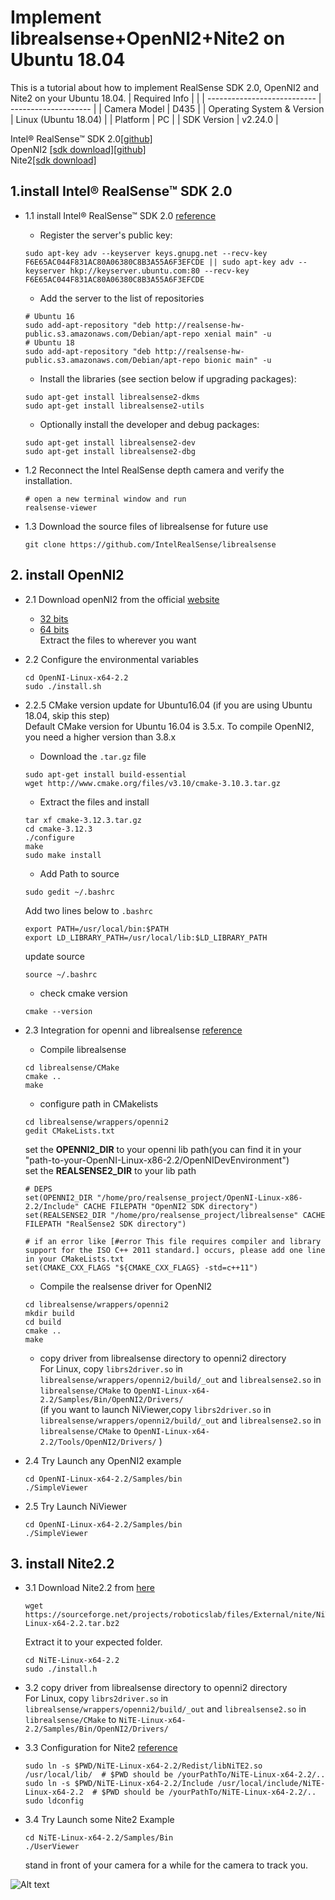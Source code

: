 # Implement librealsense+OpenNI2+Nite2 on Ubuntu 18.04
This is a tutorial about how to implement RealSense SDK 2.0, OpenNI2 and Nite2 on your Ubuntu 18.04.
| Required Info               |                      |
| --------------------------- | -------------------- |
| Camera Model                | D435               |
| Operating System & Version  | Linux (Ubuntu 18.04) |
| Platform                    | PC                   |
| SDK Version                 | v2.24.0              |

Intel® RealSense™ SDK 2.0[[github]](https://github.com/IntelRealSense/librealsense)  
OpenNI2 [[sdk download]](https://structure.io/openni)[[github]](https://github.com/occipital/openni2)  
Nite2[[sdk download]](https://sourceforge.net/projects/roboticslab/files/External/nite/NiTE-Linux-x64-2.2.tar.bz2) 

## 1.install Intel® RealSense™ SDK 2.0
- 1.1 install Intel® RealSense™ SDK 2.0 [reference](https://github.com/IntelRealSense/librealsense/blob/master/doc/distribution_linux.md)
	
	- Register the server's public key:
	```
	sudo apt-key adv --keyserver keys.gnupg.net --recv-key F6E65AC044F831AC80A06380C8B3A55A6F3EFCDE || sudo apt-key adv --keyserver hkp://keyserver.ubuntu.com:80 --recv-key F6E65AC044F831AC80A06380C8B3A55A6F3EFCDE
	```

	- Add the server to the list of repositories
	```
	# Ubuntu 16
	sudo add-apt-repository "deb http://realsense-hw-public.s3.amazonaws.com/Debian/apt-repo xenial main" -u
	# Ubuntu 18
	sudo add-apt-repository "deb http://realsense-hw-public.s3.amazonaws.com/Debian/apt-repo bionic main" -u
	```

	- Install the libraries (see section below if upgrading packages):
	```
	sudo apt-get install librealsense2-dkms
	sudo apt-get install librealsense2-utils
	```
	
	- Optionally install the developer and debug packages:
	```
	sudo apt-get install librealsense2-dev
	sudo apt-get install librealsense2-dbg 
	```

- 1.2 Reconnect the Intel RealSense depth camera and verify the installation.
	```
	# open a new terminal window and run
	realsense-viewer 
	```

- 1.3 Download the source files of librealsense for future use
	```
	git clone https://github.com/IntelRealSense/librealsense
	```

## 2. install OpenNI2

- 2.1 Download openNI2 from the official [website](https://structure.io/openni)
	- [32 bits](https://s3.amazonaws.com/com.occipital.openni/OpenNI-Linux-x86-2.2.0.33.tar.bz2)
	- [64 bits](https://s3.amazonaws.com/com.occipital.openni/OpenNI-Linux-x64-2.2.0.33.tar.bz2)  
	Extract the files to wherever you want  

- 2.2 Configure the environmental variables  
	```
	cd OpenNI-Linux-x64-2.2
	sudo ./install.sh
	```
- 2.2.5 CMake version update for Ubuntu16.04 (if you are using Ubuntu 18.04, skip this step)  
	Default CMake version for Ubuntu 16.04 is 3.5.x. To compile OpenNI2, you need a higher version than 3.8.x  
	
	- Download the `.tar.gz` file
	```
	sudo apt-get install build-essential
	wget http://www.cmake.org/files/v3.10/cmake-3.10.3.tar.gz	
	```
	- Extract the files and install
	```
	tar xf cmake-3.12.3.tar.gz
	cd cmake-3.12.3
	./configure
	make
	sudo make install
	```
	- Add Path to source 
	```
	sudo gedit ~/.bashrc
	```
	Add two lines below to `.bashrc`
	```
	export PATH=/usr/local/bin:$PATH
	export LD_LIBRARY_PATH=/usr/local/lib:$LD_LIBRARY_PATH
	```
	update source 
	```
	source ~/.bashrc
	```
	- check cmake version
	```
	cmake --version
	```

- 2.3 Integration for openni and librealsense [reference](https://github.com/IntelRealSense/librealsense/tree/master/wrappers/openni2)  
	- Compile librealsense  
	```
	cd librealsense/CMake
	cmake ..
	make
	``` 
	- configure path in CMakelists  
	```
	cd librealsense/wrappers/openni2
	gedit CMakeLists.txt 
	```
	set the **OPENNI2_DIR** to your openni lib path(you can find it in your "path-to-your-OpenNI-Linux-x86-2.2/OpenNIDevEnvironment")  
	set the **REALSENSE2_DIR** to your lib path
	```
	# DEPS
	set(OPENNI2_DIR "/home/pro/realsense_project/OpenNI-Linux-x86-2.2/Include" CACHE FILEPATH "OpenNI2 SDK directory")
	set(REALSENSE2_DIR "/home/pro/realsense_project/librealsense" CACHE FILEPATH "RealSense2 SDK directory")
	
	# if an error like [#error This file requires compiler and library support for the ISO C++ 2011 standard.] occurs, please add one line in your CMakeLists.txt
	set(CMAKE_CXX_FLAGS "${CMAKE_CXX_FLAGS} -std=c++11")
	``` 
	
	- Compile the realsense driver for OpenNI2  
	```
	cd librealsense/wrappers/openni2
	mkdir build
	cd build
	cmake ..
	make
	```

	- copy driver from librealsense directory to openni2 directory  
	For Linux, copy `librs2driver.so` in `librealsense/wrappers/openni2/build/_out` and `librealsense2.so` in `librealsense/CMake` to `OpenNI-Linux-x64-2.2/Samples/Bin/OpenNI2/Drivers/`    
	(if you want to launch NiViewer,copy `librs2driver.so` in `librealsense/wrappers/openni2/build/_out` and `librealsense2.so` in `librealsense/CMake` to `OpenNI-Linux-x64-2.2/Tools/OpenNI2/Drivers/` )

- 2.4 Try Launch any OpenNI2 example
	```
	cd OpenNI-Linux-x64-2.2/Samples/bin
	./SimpleViewer
	```
- 2.5 Try Launch NiViewer
	```
	cd OpenNI-Linux-x64-2.2/Samples/bin
	./SimpleViewer
	```

## 3. install Nite2.2
- 3.1 Download Nite2.2 from [here](https://sourceforge.net/projects/roboticslab/files/External/nite/NiTE-Linux-x64-2.2.tar.bz2)
	```
	wget https://sourceforge.net/projects/roboticslab/files/External/nite/NiTE-Linux-x64-2.2.tar.bz2
	```
	Extract it to your expected folder.  
	```
	cd NiTE-Linux-x64-2.2
	sudo ./install.h
	```
- 3.2 copy driver from librealsense directory to openni2 directory  
	For Linux, copy `librs2driver.so` in `librealsense/wrappers/openni2/build/_out` and `librealsense2.so` in `librealsense/CMake` to `NiTE-Linux-x64-2.2/Samples/Bin/OpenNI2/Drivers/`  

- 3.3 Configuration for Nite2 [reference](http://robots.uc3m.es/gitbook-installation-guides/install-openni-nite.html)
	```
	sudo ln -s $PWD/NiTE-Linux-x64-2.2/Redist/libNiTE2.so /usr/local/lib/  # $PWD should be /yourPathTo/NiTE-Linux-x64-2.2/..
	sudo ln -s $PWD/NiTE-Linux-x64-2.2/Include /usr/local/include/NiTE-Linux-x64-2.2  # $PWD should be /yourPathTo/NiTE-Linux-x64-2.2/..
	sudo ldconfig
	```
- 3.4 Try Launch some Nite2 Example
	```
	cd NiTE-Linux-x64-2.2/Samples/Bin
	./UserViewer
	```
	stand in front of your camera for a while for the camera to track you.

![Alt text](https://github.com/DarrenJiang13/realsense-for-skeleton-tracking-linux/blob/master/images/openni_rs.png "optional title")
